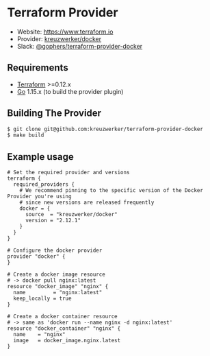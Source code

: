 # Terraform Provider

- Website: https://www.terraform.io
- Provider: [kreuzwerker/docker](https://registry.terraform.io/providers/kreuzwerker/docker/latest)
- Slack: [@gophers/terraform-provider-docker](https://gophers.slack.com/archives/C01G9TN5V36)


## Requirements
-	[Terraform](https://www.terraform.io/downloads.html) >=0.12.x
-	[Go](https://golang.org/doc/install) 1.15.x (to build the provider plugin)

## Building The Provider

```sh
$ git clone git@github.com:kreuzwerker/terraform-provider-docker
$ make build
```

## Example usage
```hcl
# Set the required provider and versions
terraform {
  required_providers {
    # We recommend pinning to the specific version of the Docker Provider you're using
    # since new versions are released frequently
    docker = {
      source  = "kreuzwerker/docker"
      version = "2.12.1"
    }
  }
}

# Configure the docker provider
provider "docker" {
}

# Create a docker image resource
# -> docker pull nginx:latest
resource "docker_image" "nginx" {
  name         = "nginx:latest"
  keep_locally = true
}

# Create a docker container resource
# -> same as 'docker run --name nginx -d nginx:latest'
resource "docker_container" "nginx" {
  name    = "nginx"
  image   = docker_image.nginx.latest
}
```
